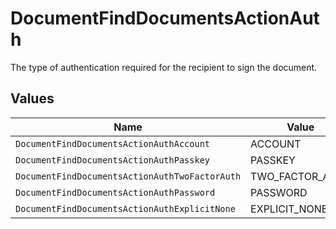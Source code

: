 # DocumentFindDocumentsActionAuth

The type of authentication required for the recipient to sign the document.


## Values

| Name                                           | Value                                          |
| ---------------------------------------------- | ---------------------------------------------- |
| `DocumentFindDocumentsActionAuthAccount`       | ACCOUNT                                        |
| `DocumentFindDocumentsActionAuthPasskey`       | PASSKEY                                        |
| `DocumentFindDocumentsActionAuthTwoFactorAuth` | TWO_FACTOR_AUTH                                |
| `DocumentFindDocumentsActionAuthPassword`      | PASSWORD                                       |
| `DocumentFindDocumentsActionAuthExplicitNone`  | EXPLICIT_NONE                                  |